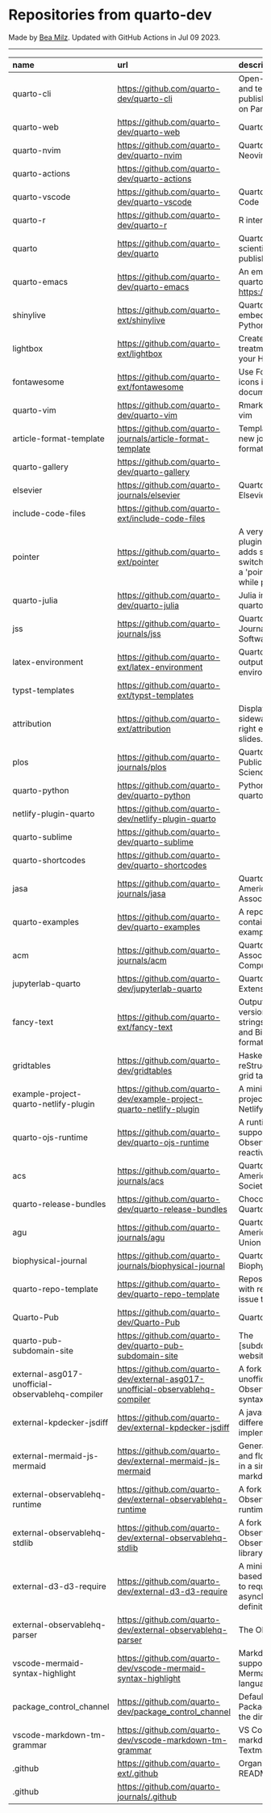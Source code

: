 # Repositories from quarto-dev
Made by [Bea Milz](https://twitter.com/beamilz).
Updated with GitHub Actions in Jul 09 2023.
<hr> 

|name                                             |url                                                                            |description                                                                                                                       | stars| forks| open_issues|
|:------------------------------------------------|:------------------------------------------------------------------------------|:---------------------------------------------------------------------------------------------------------------------------------|-----:|-----:|-----------:|
|quarto-cli                                       |https://github.com/quarto-dev/quarto-cli                                       |Open-source scientific and technical publishing system built on Pandoc.                                                           |  2378|   201|         887|
|quarto-web                                       |https://github.com/quarto-dev/quarto-web                                       |Quarto website                                                                                                                    |   171|   459|           8|
|quarto-nvim                                      |https://github.com/quarto-dev/quarto-nvim                                      |Quarto mode for Neovim                                                                                                            |   139|     3|           3|
|quarto-actions                                   |https://github.com/quarto-dev/quarto-actions                                   |                                                                                                                                  |   133|    30|          26|
|quarto-vscode                                    |https://github.com/quarto-dev/quarto-vscode                                    |Quarto extension for VS Code                                                                                                      |   110|    13|           0|
|quarto-r                                         |https://github.com/quarto-dev/quarto-r                                         |R interface to quarto-cli                                                                                                         |   109|    16|          36|
|quarto                                           |https://github.com/quarto-dev/quarto                                           |Quarto open-source scientific and technical publishing system                                                                     |    94|     5|          73|
|quarto-emacs                                     |https://github.com/quarto-dev/quarto-emacs                                     |An emacs mode for quarto: https://quarto.org                                                                                      |    92|    10|           7|
|shinylive                                        |https://github.com/quarto-ext/shinylive                                        |Quarto extension to embed Shinylive for Python applications                                                                       |    67|     1|           9|
|lightbox                                         |https://github.com/quarto-ext/lightbox                                         |Create lightbox treatments for images in your HTML documents.                                                                     |    55|     3|           7|
|fontawesome                                      |https://github.com/quarto-ext/fontawesome                                      |Use Font Awesome icons in HTML and PDF documents.                                                                                 |    54|     6|           3|
|quarto-vim                                       |https://github.com/quarto-dev/quarto-vim                                       |Rmarkdown support for vim                                                                                                         |    51|    12|           5|
|article-format-template                          |https://github.com/quarto-journals/article-format-template                     |Template for creating a new journal article format for Quarto                                                                     |    39|     9|           8|
|quarto-gallery                                   |https://github.com/quarto-dev/quarto-gallery                                   |                                                                                                                                  |    28|    19|           0|
|elsevier                                         |https://github.com/quarto-journals/elsevier                                    |Quarto template for Elsevier Journals                                                                                             |    27|     8|           4|
|include-code-files                               |https://github.com/quarto-ext/include-code-files                               |                                                                                                                                  |    26|     3|           6|
|pointer                                          |https://github.com/quarto-ext/pointer                                          |A very simple RevealJS plugin extension that adds support for switching the cursor to a 'pointer' style element while presenting. |    18|     4|           1|
|quarto-julia                                     |https://github.com/quarto-dev/quarto-julia                                     |Julia interface to quarto-cli                                                                                                     |    16|     0|           6|
|jss                                              |https://github.com/quarto-journals/jss                                         |Quarto template for the Journal of Statistical Software                                                                           |    16|     2|           3|
|latex-environment                                |https://github.com/quarto-ext/latex-environment                                |Quarto extension to output custom LaTeX environments.                                                                             |    15|     3|           2|
|typst-templates                                  |https://github.com/quarto-ext/typst-templates                                  |                                                                                                                                  |    13|     0|           0|
|attribution                                      |https://github.com/quarto-ext/attribution                                      |Display attribution text sideways along the right edge of Revealjs slides.                                                        |    12|     0|           2|
|plos                                             |https://github.com/quarto-journals/plos                                        |Quarto template for Public Library of Science                                                                                     |    12|     1|          10|
|quarto-python                                    |https://github.com/quarto-dev/quarto-python                                    |Python interface to quarto-cli                                                                                                    |    11|     0|           0|
|netlify-plugin-quarto                            |https://github.com/quarto-dev/netlify-plugin-quarto                            |                                                                                                                                  |    10|     1|           4|
|quarto-sublime                                   |https://github.com/quarto-dev/quarto-sublime                                   |                                                                                                                                  |     9|     1|           1|
|quarto-shortcodes                                |https://github.com/quarto-dev/quarto-shortcodes                                |                                                                                                                                  |     8|     2|           2|
|jasa                                             |https://github.com/quarto-journals/jasa                                        |Quarto template for the American Statistical Association Journals                                                                 |     8|     7|           1|
|quarto-examples                                  |https://github.com/quarto-dev/quarto-examples                                  |A repository of self-contained quarto examples                                                                                    |     7|     0|           1|
|acm                                              |https://github.com/quarto-journals/acm                                         |Quarto template for the Association of Computing Machinery                                                                        |     6|     6|          15|
|jupyterlab-quarto                                |https://github.com/quarto-dev/jupyterlab-quarto                                |Quarto JupyterLab Extension                                                                                                       |     4|     0|           0|
|fancy-text                                       |https://github.com/quarto-ext/fancy-text                                       |Output nicely formatted versions of fancy strings such as LaTeX and BibTeX in multiple formats.                                   |     3|     1|           0|
|gridtables                                       |https://github.com/quarto-dev/gridtables                                       |Haskell parser for reStructuredText-style grid tables.                                                                            |     2|     0|           4|
|example-project-quarto-netlify-plugin            |https://github.com/quarto-dev/example-project-quarto-netlify-plugin            |A minimal Quarto project using Quarto's Netlify plugin                                                                            |     2|     0|           0|
|quarto-ojs-runtime                               |https://github.com/quarto-dev/quarto-ojs-runtime                               |A runtime for quarto's support of ObservableHQ's reactive Javascript                                                              |     2|     1|           2|
|acs                                              |https://github.com/quarto-journals/acs                                         |Quarto template for the American Chemical Society                                                                                 |     2|     0|           1|
|quarto-release-bundles                           |https://github.com/quarto-dev/quarto-release-bundles                           |Chocolatey package for Quarto                                                                                                     |     1|     0|           2|
|agu                                              |https://github.com/quarto-journals/agu                                         |Quarto template for the American Geophysical Union                                                                                |     1|     0|           0|
|biophysical-journal                              |https://github.com/quarto-journals/biophysical-journal                         |Quarto template for Biophysical journal                                                                                           |     1|     1|           0|
|quarto-repo-template                             |https://github.com/quarto-dev/quarto-repo-template                             |Repository template with readme styling, issue templates, etc                                                                     |     0|     0|           0|
|Quarto-Pub                                       |https://github.com/quarto-dev/Quarto-Pub                                       |Quarto Pub                                                                                                                        |     0|     0|           2|
|quarto-pub-subdomain-site                        |https://github.com/quarto-dev/quarto-pub-subdomain-site                        |The [subdomain].quarto.pub website                                                                                                |     0|     0|           0|
|external-asg017-unofficial-observablehq-compiler |https://github.com/quarto-dev/external-asg017-unofficial-observablehq-compiler |A fork of @asg017's unofficial compiler for Observable notebook syntax                                                            |     0|     1|           0|
|external-kpdecker-jsdiff                         |https://github.com/quarto-dev/external-kpdecker-jsdiff                         |A javascript text differencing implementation.                                                                                    |     0|     0|           0|
|external-mermaid-js-mermaid                      |https://github.com/quarto-dev/external-mermaid-js-mermaid                      |Generation of diagram and flowchart from text in a similar manner as markdown                                                     |     0|     0|           0|
|external-observablehq-runtime                    |https://github.com/quarto-dev/external-observablehq-runtime                    |A fork of the Observable dataflow runtime.                                                                                        |     0|     0|           0|
|external-observablehq-stdlib                     |https://github.com/quarto-dev/external-observablehq-stdlib                     |A fork of ObservableHQ's Observable standard library.                                                                             |     0|     0|           0|
|external-d3-d3-require                           |https://github.com/quarto-dev/external-d3-d3-require                           |A minimal, promise-based implementation to require asynchronous module definitions.                                               |     0|     0|           0|
|external-observablehq-parser                     |https://github.com/quarto-dev/external-observablehq-parser                     |The Observable parser.                                                                                                            |     0|     0|           0|
|vscode-mermaid-syntax-highlight                  |https://github.com/quarto-dev/vscode-mermaid-syntax-highlight                  |Markdown syntax support for the Mermaid charting language                                                                         |     0|     0|           0|
|package_control_channel                          |https://github.com/quarto-dev/package_control_channel                          |Default channel file for Package Control. Follow the directions at:                                                               |     0|     0|           0|
|vscode-markdown-tm-grammar                       |https://github.com/quarto-dev/vscode-markdown-tm-grammar                       |VS Code built-in markdown extension's Textmate grammar                                                                            |     0|     0|           0|
|.github                                          |https://github.com/quarto-ext/.github                                          |Organization profile README source                                                                                                |     0|     0|           0|
|.github                                          |https://github.com/quarto-journals/.github                                     |                                                                                                                                  |     0|     1|           1|
